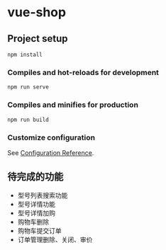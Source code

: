 # vue-shop

## Project setup
```
npm install
```

### Compiles and hot-reloads for development
```
npm run serve
```

### Compiles and minifies for production
```
npm run build
```

### Customize configuration
See [Configuration Reference](https://cli.vuejs.org/config/).


## 待完成的功能
* 型号列表搜索功能
* 型号详情功能
* 型号详情加购
* 购物车删除
* 购物车提交订单
* 订单管理删除、关闭、审价
